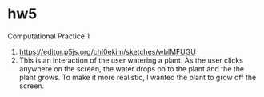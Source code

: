 # hw5
Computational Practice 1
1. https://editor.p5js.org/chl0ekim/sketches/wblMFUGU
2. This is an interaction of the user watering a plant. As the user clicks anywhere on the screen, 
the water drops on to the plant and the the plant grows. To make it more realistic, I wanted the plant to grow off the screen.
